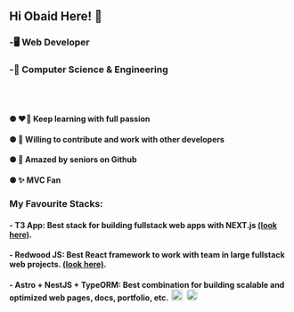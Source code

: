 ## Hi Obaid Here! 👋

### -🖥️ Web Developer
### -🏫 Computer Science & Engineering
<br><br/>
#### ⚉ ❤️‍🔥 Keep learning with full passion
#### ⚉ 🚀 Willing to contribute and work with other developers
#### ⚉ 🤩 Amazed by seniors on Github
#### ⚉ ✨ MVC Fan


### My Favourite Stacks:
#### - T3 App: Best stack for building fullstack web apps with NEXT.js [(look here)](https://create.t3.gg/).
#### - Redwood JS: Best React framework to work with team in large fullstack web projects. [(look here)](https://redwoodjs.com/).
#### - Astro + NestJS + TypeORM: Best combination for building scalable and optimized web pages, docs, portfolio, etc. [<img width="20px" height="20px" alt="nestjs-logo" src="https://d33wubrfki0l68.cloudfront.net/e937e774cbbe23635999615ad5d7732decad182a/26072/logo-small.ede75a6b.svg" style="margin-inline: 2px;" />](https://nestjs.com/) [<img width="20px" height="20px" alt="astro-logo" src="https://astro.build/assets/press/logomark-light.svg" style="background-color: #ffffff30; margin-inline: 2px; border-radius: 5px;" />](https://astro.build/)
